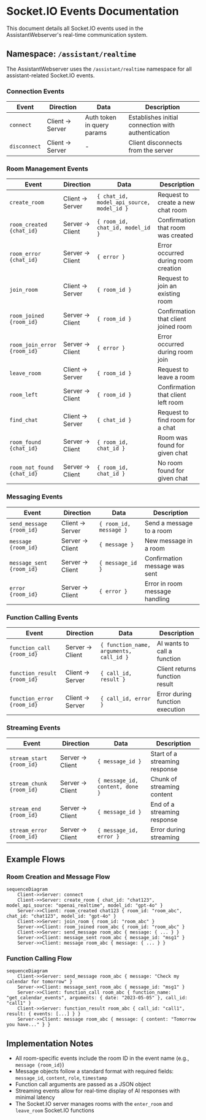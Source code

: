 # Socket.IO Events Documentation

This document details all Socket.IO events used in the AssistantWebserver's real-time communication system.

## Namespace: `/assistant/realtime`

The AssistantWebserver uses the `/assistant/realtime` namespace for all assistant-related Socket.IO events.

### Connection Events

| Event | Direction | Data | Description |
|-------|-----------|------|-------------|
| `connect` | Client → Server | Auth token in query params | Establishes initial connection with authentication |
| `disconnect` | Client → Server | - | Client disconnects from the server |

### Room Management Events

| Event | Direction | Data | Description |
|-------|-----------|------|-------------|
| `create_room` | Client → Server | `{ chat_id, model_api_source, model_id }` | Request to create a new chat room |
| `room_created {chat_id}` | Server → Client | `{ room_id, chat_id, model_id }` | Confirmation that room was created |
| `room_error {chat_id}` | Server → Client | `{ error }` | Error occurred during room creation |
| `join_room` | Client → Server | `{ room_id }` | Request to join an existing room |
| `room_joined {room_id}` | Server → Client | `{ room_id }` | Confirmation that client joined room |
| `room_join_error {room_id}` | Server → Client | `{ error }` | Error occurred during room join |
| `leave_room` | Client → Server | `{ room_id }` | Request to leave a room |
| `room_left` | Server → Client | `{ room_id }` | Confirmation that client left room |
| `find_chat` | Client → Server | `{ chat_id }` | Request to find room for a chat |
| `room_found {chat_id}` | Server → Client | `{ room_id, chat_id }` | Room was found for given chat |
| `room_not_found {chat_id}` | Server → Client | `{ room_id, chat_id }` | No room found for given chat |

### Messaging Events

| Event | Direction | Data | Description |
|-------|-----------|------|-------------|
| `send_message {room_id}` | Client → Server | `{ room_id, message }` | Send a message to a room |
| `message {room_id}` | Server → Client | `{ message }` | New message in a room |
| `message_sent {room_id}` | Server → Client | `{ message_id }` | Confirmation message was sent |
| `error {room_id}` | Server → Client | `{ error }` | Error in room message handling |

### Function Calling Events

| Event | Direction | Data | Description |
|-------|-----------|------|-------------|
| `function_call {room_id}` | Server → Client | `{ function_name, arguments, call_id }` | AI wants to call a function |
| `function_result {room_id}` | Client → Server | `{ call_id, result }` | Client returns function result |
| `function_error {room_id}` | Client → Server | `{ call_id, error }` | Error during function execution |

### Streaming Events

| Event | Direction | Data | Description |
|-------|-----------|------|-------------|
| `stream_start {room_id}` | Server → Client | `{ message_id }` | Start of a streaming response |
| `stream_chunk {room_id}` | Server → Client | `{ message_id, content, done }` | Chunk of streaming content |
| `stream_end {room_id}` | Server → Client | `{ message_id }` | End of a streaming response |
| `stream_error {room_id}` | Server → Client | `{ message_id, error }` | Error during streaming |

## Example Flows

### Room Creation and Message Flow

```mermaid
sequenceDiagram
    Client->>Server: connect
    Client->>Server: create_room { chat_id: "chat123", model_api_source: "openai_realtime", model_id: "gpt-4o" }
    Server->>Client: room_created chat123 { room_id: "room_abc", chat_id: "chat123", model_id: "gpt-4o" }
    Client->>Server: join_room { room_id: "room_abc" }
    Server->>Client: room_joined room_abc { room_id: "room_abc" }
    Client->>Server: send_message room_abc { message: { ... } }
    Server->>Client: message_sent room_abc { message_id: "msg1" }
    Server->>Client: message room_abc { message: { ... } }
```

### Function Calling Flow

```mermaid
sequenceDiagram
    Client->>Server: send_message room_abc { message: "Check my calendar for tomorrow" }
    Server->>Client: message_sent room_abc { message_id: "msg1" }
    Server->>Client: function_call room_abc { function_name: "get_calendar_events", arguments: { date: "2023-05-05" }, call_id: "call1" }
    Client->>Server: function_result room_abc { call_id: "call1", result: { events: [...] } }
    Server->>Client: message room_abc { message: { content: "Tomorrow you have..." } }
```

## Implementation Notes

- All room-specific events include the room ID in the event name (e.g., `message {room_id}`)
- Message objects follow a standard format with required fields: `message_id`, `content`, `role`, `timestamp`
- Function call arguments are passed as a JSON object
- Streaming events allow for real-time display of AI responses with minimal latency
- The Socket.IO server manages rooms with the `enter_room` and `leave_room` Socket.IO functions 